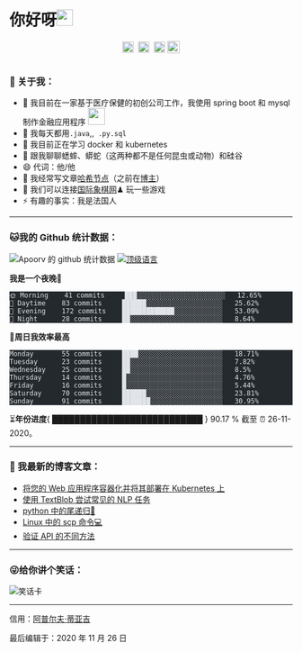  <h1 id="hi-there"><font style="vertical-align: inherit;"><font style="vertical-align: inherit;">你好呀</font></font><img src="https://github.com/TheDudeThatCode/TheDudeThatCode/blob/master/Assets/Hi.gif" width="29px"></h1>
<p align="center">
<a href="https://twitter.com/apoorv__tyagi" target="blank"><img align="center" src="https://cdn.jsdelivr.net/npm/simple-icons@3.0.1/icons/twitter.svg" alt="apoorv__tyagi" height="20" width="20"></a>&nbsp;
<a href="https://linkedin.com/in/apoorvtyagi" target="blank"><img align="center" src="https://cdn.jsdelivr.net/npm/simple-icons@3.0.1/icons/linkedin.svg" alt="阿普尔夫特亚吉" height="20" width="20"></a>&nbsp;
<a href="https://hashnode.com/@apoorvtyagi" target="blank"><img align="center" src="https://cdn.jsdelivr.net/npm/simple-icons@3.0.1/icons/hashnode.svg" alt="阿普尔夫特亚吉" height="20" width="20"></a>
<a href="https://www.buymeacoffee.com/apoorvtyagi"><img align="center" alt="给我买杯咖啡" width="22px" src="https://cdn.jsdelivr.net/npm/simple-icons@3.0.1/icons/buymeacoffee.svg"></a>
</p>
<p><img src="https://camo.githubusercontent.com/992babdffd8c74a1502de375fbdf7e4d54773242/68747470733a2f2f6d656469612e67697068792e636f6d2f6d656469612f53576f536b4e36447854737a71494b4571762f67697068792e676966" alt=""></p>
<h3 id="-about-me"><font style="vertical-align: inherit;"><font style="vertical-align: inherit;">🤵 关于我：</font></font></h3>
<ul>
<li><font style="vertical-align: inherit;"><font style="vertical-align: inherit;">🏦 我目前在一家基于医疗保健的初创公司工作，我使用 spring boot 和 mysql 制作金融应用程序
</font></font><img src="https://media.giphy.com/media/WUlplcMpOCEmTGBtBW/giphy.gif" width="30"></li>
<li><font style="vertical-align: inherit;"><font style="vertical-align: inherit;">🤔 我每天都</font><font style="vertical-align: inherit;">用</font></font><code>.java</code><font style="vertical-align: inherit;"><font style="vertical-align: inherit;">,,</font></font><code> .py</code><font style="vertical-align: inherit;"></font><code>.sql</code></li>
<li><font style="vertical-align: inherit;"><font style="vertical-align: inherit;">🌱 我目前正在学习 docker 和 kubernetes</font></font></li>
<li><font style="vertical-align: inherit;"><font style="vertical-align: inherit;">💬 跟我聊聊蟋蟀、蟒蛇（这两种都不是任何昆虫或动物）和硅谷</font></font></li>
<li><font style="vertical-align: inherit;"><font style="vertical-align: inherit;">😄 代词：他/他</font></font></li>
<li><font style="vertical-align: inherit;"><font style="vertical-align: inherit;">📝 我经常写文章</font></font><a href="https://apoorvtyagi.tech/"><font style="vertical-align: inherit;"><font style="vertical-align: inherit;">哈希节点</font></font></a><font style="vertical-align: inherit;"><font style="vertical-align: inherit;">（之前在</font></font><a href="https://apoorvtyagi133.blogspot.com/"><font style="vertical-align: inherit;"><font style="vertical-align: inherit;">博主</font></font></a><font style="vertical-align: inherit;"><font style="vertical-align: inherit;">）</font></font></li>
<li><font style="vertical-align: inherit;"><font style="vertical-align: inherit;">👯 我们可以连接</font></font><a href="https://www.chess.com/member/sweetxcyanide"><font style="vertical-align: inherit;"><font style="vertical-align: inherit;">国际象棋网</font></font></a><font style="vertical-align: inherit;"><font style="vertical-align: inherit;">♟ 玩一些游戏</font></font></li>
<li><font style="vertical-align: inherit;"><font style="vertical-align: inherit;">⚡ 有趣的事实：我是法国人</font></font></li>
</ul>

<hr>
<h3 id="my-github-stats"><font style="vertical-align: inherit;"><font style="vertical-align: inherit;">🐱我的 Github 统计数据：</font></font></h3>
<p><img src="https://github-readme-stats.vercel.app/api?username=apoorvtyagi&amp;show_icons=true&amp;title_color=ffc857&amp;icon_color=8ac926&amp;text_color=daf7dc&amp;bg_color=151515&amp;hide=%5B%22stars%22%5D" alt="Apoorv 的 github 统计数据">
<a href="https://github.com/anuraghazra/github-readme-stats"><img src="https://github-readme-stats.vercel.app/api/top-langs/?username=apoorvtyagi&amp;layout=compact&amp;text_color=daf7dc&amp;bg_color=151515" alt="顶级语言"></a></p>
<!--START_SECTION:waka-->
<p><strong><font style="vertical-align: inherit;"><font style="vertical-align: inherit;">我是一个夜晚🦉</font></font></strong></p>
<pre class="astro-code github-dark" style="background-color:#24292e;color:#e1e4e8; overflow-x: auto;" tabindex="0"><code><span class="line"><span>🌞 Morning    41 commits     ███░░░░░░░░░░░░░░░░░░░░░░   12.65% </span></span>
<span class="line"><span>🌆 Daytime    83 commits     ██████░░░░░░░░░░░░░░░░░░░   25.62% </span></span>
<span class="line"><span>🌃 Evening    172 commits    █████████████░░░░░░░░░░░░   53.09% </span></span>
<span class="line"><span>🌙 Night      28 commits     ██░░░░░░░░░░░░░░░░░░░░░░░   8.64%</span></span>
<span class="line"><span></span></span></code></pre>
<p><font style="vertical-align: inherit;"><font style="vertical-align: inherit;">📅</font></font><strong><font style="vertical-align: inherit;"><font style="vertical-align: inherit;">周日我效率最高</font></font></strong></p>
<pre class="astro-code github-dark" style="background-color:#24292e;color:#e1e4e8; overflow-x: auto;" tabindex="0"><code><span class="line"><span>Monday       55 commits     ████░░░░░░░░░░░░░░░░░░░░░   18.71% </span></span>
<span class="line"><span>Tuesday      23 commits     ██░░░░░░░░░░░░░░░░░░░░░░░   7.82% </span></span>
<span class="line"><span>Wednesday    25 commits     ██░░░░░░░░░░░░░░░░░░░░░░░   8.5% </span></span>
<span class="line"><span>Thursday     14 commits     █░░░░░░░░░░░░░░░░░░░░░░░░   4.76% </span></span>
<span class="line"><span>Friday       16 commits     █░░░░░░░░░░░░░░░░░░░░░░░░   5.44% </span></span>
<span class="line"><span>Saturday     70 commits     ██████░░░░░░░░░░░░░░░░░░░   23.81% </span></span>
<span class="line"><span>Sunday       91 commits     ███████░░░░░░░░░░░░░░░░░░   30.95%</span></span>
<span class="line"><span></span></span></code></pre>
<!--END_SECTION:waka-->
<p><font style="vertical-align: inherit;"><font style="vertical-align: inherit;">⏳</font></font><strong><font style="vertical-align: inherit;"><font style="vertical-align: inherit;">年份进度</font></font></strong><font style="vertical-align: inherit;"><font style="vertical-align: inherit;">{ ███████████████████████████ } 90.17 % 截至 ⏰ 26-11-2020。</font></font></p>
<hr>
<h3 id="-my-latest-blog-posts"><font style="vertical-align: inherit;"><font style="vertical-align: inherit;">📕 我最新的博客文章：</font></font></h3>
<!-- BLOG-POST-LIST:START -->
<ul>
<li><a href="https://apoorvtyagi.tech/containerize-your-web-application-and-deploy-it-on-kubernetes"><font style="vertical-align: inherit;"><font style="vertical-align: inherit;">将您的 Web 应用程序容器化并将其部署在 Kubernetes 上</font></font></a></li>
<li><a href="https://apoorvtyagi.tech/nlp-textblob"><font style="vertical-align: inherit;"><font style="vertical-align: inherit;">使用 TextBlob 尝试常见的 NLP 任务</font></font></a></li>
<li><a href="https://apoorvtyagi.tech/tail-recursion-in-python"><font style="vertical-align: inherit;"><font style="vertical-align: inherit;">python 中的尾递归🐍</font></font></a></li>
<li><a href="https://apoorvtyagi.tech/scp-command-in-linux"><font style="vertical-align: inherit;"><font style="vertical-align: inherit;">Linux 中的 scp 命令💻</font></font></a></li>
<li><a href="https://apoorvtyagi.tech/different-ways-to-authenticate-your-apis"><font style="vertical-align: inherit;"><font style="vertical-align: inherit;">验证 API 的不同方法</font></font></a></li>
</ul>
<!-- BLOG-POST-LIST:END -->
<hr>
<h3 id="heres-a-joke-for-you"><font style="vertical-align: inherit;"><font style="vertical-align: inherit;">😜给你讲个笑话：</font></font></h3>
<img src="https://readme-jokes.vercel.app/api" alt="笑话卡">
<hr>
<p><font style="vertical-align: inherit;"><font style="vertical-align: inherit;">信用：</font></font><a href="https://github.com/ApoorvTyagi"><font style="vertical-align: inherit;"><font style="vertical-align: inherit;">阿普尔夫·蒂亚吉</font></font></a></p>
<p><font style="vertical-align: inherit;"><font style="vertical-align: inherit;">最后编辑于：2020 年 11 月 26 日</font></font></p> 
